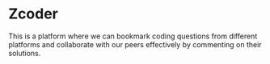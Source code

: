 # Zcoder
This is a platform where we can bookmark coding questions from different platforms and collaborate with our peers effectively by commenting on their solutions.
